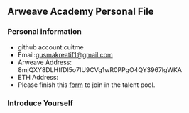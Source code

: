 ## Arweave Academy Personal File

### Personal information

- github account:cuitme
- Email:gusmakreatif1@gmail.com
- Arweave Address: 8mjQXY8DLHffDl5o7IU9CVg1wR0PPgO4QY3967lgWKA
- ETH Address:
- Please finish this [form](https://docs.google.com/forms/d/e/1FAIpQLSfWA5fIIcBgmRppm3jNz5vmf9Mai_QMVil-2pO4r7YKn_Zhtw/viewform?usp=sf_link) to join in the talent pool.

### Introduce Yourself